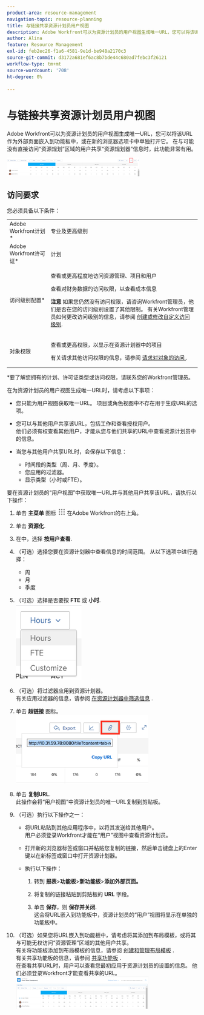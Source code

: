 ```yaml
---
product-area: resource-management
navigation-topic: resource-planning
title: 与链接共享资源计划员用户视图
description: Adobe Workfront可以为资源计划员的用户视图生成唯一URL，您可以将该URL作为外部页面嵌入到功能板中，或在新的浏览器选项卡中单独打开它。 在与可能没有直接访问“资源规划”区域的用户共享“资源规划器”信息时，此功能非常有用。
author: Alina
feature: Resource Management
exl-id: feb2ec26-f1a6-4581-9e1d-be948a2170c3
source-git-commit: d3172a681ef6ac8b7bde44c680ad7febc3f26121
workflow-type: tm+mt
source-wordcount: '708'
ht-degree: 0%

---
```


# 与链接共享资源计划员用户视图

Adobe Workfront可以为资源计划员的用户视图生成唯一URL，您可以将该URL作为外部页面嵌入到功能板中，或在新的浏览器选项卡中单独打开它。 在与可能没有直接访问“资源规划”区域的用户共享“资源规划器”信息时，此功能非常有用。

![](assets/rp-user-view-with-link-highlight-350x49.png)

## 访问要求

您必须具备以下条件：

<table style="table-layout:auto"> 
 <col> 
 <col> 
 <tbody> 
  <tr> 
   <td role="rowheader">Adobe Workfront计划*</td> 
   <td> <p>专业及更高级别</p> </td> 
  </tr> 
  <tr> 
   <td role="rowheader">Adobe Workfront许可证*</td> 
   <td> <p>计划 </p> </td> 
  </tr> 
  <tr> 
   <td role="rowheader">访问级别配置*</td> 
   <td> <p>查看或更高程度地访问资源管理、项目和用户</p> <p>查看对财务数据的访问权限，以查看成本信息 </p> <p><b>注意</b> 如果您仍然没有访问权限，请咨询Workfront管理员，他们是否在您的访问级别设置了其他限制。 有关Workfront管理员如何更改访问级别的信息，请参阅 <a href="../../administration-and-setup/add-users/configure-and-grant-access/create-modify-access-levels.md" class="MCXref xref">创建或修改自定义访问级别</a>.</p> </td> 
  </tr> 
  <tr> 
   <td role="rowheader">对象权限</td> 
   <td> <p>查看或更高权限，以显示在资源计划器中的项目</p> <p>有关请求其他访问权限的信息，请参阅 <a href="../../workfront-basics/grant-and-request-access-to-objects/request-access.md" class="MCXref xref">请求对对象的访问 </a>.</p> </td> 
  </tr> 
 </tbody> 
</table>

&#42;要了解您拥有的计划、许可证类型或访问权限，请联系您的Workfront管理员。


在为资源计划员的用户视图生成唯一URL时，请考虑以下事项：

* 您只能为用户视图获取唯一URL。 项目或角色视图中不存在用于生成URL的选项。
* 您可以与其他用户共享该URL，包括工作和查看授权用户。\
   他们必须有权查看其他用户，才能从您与他们共享的URL中查看资源计划员中的信息。
* 当您与其他用户共享URL时，会保存以下信息：

   * 时间段的类型（周、月、季度）。
   * 您应用的过滤器。
   * 显示类型（小时或FTE）。

要在资源计划员的“用户视图”中获取唯一URL并与其他用户共享该URL，请执行以下操作：

1. 单击 **主菜单** 图标 ![](assets/main-menu-icon.png) 在Adobe Workfront的右上角。

1. 单击 **资源化**.
1. 在中，选择 **按用户查看**.
1. （可选）选择您要在资源计划器中查看信息的时间范围。 从以下选项中进行选择：

   * 周
   * 月
   * 季度

1. （可选）选择是否要按 **FTE** 或 **小时**.\
   ![RP_hours_or_fte_in_user_view.png](assets/rp-hours-or-fte-in-user-view.png)

1. （可选）将过滤器应用到资源计划器。\
   有关应用过滤器的信息，请参阅 [在资源计划器中筛选信息](../../resource-mgmt/resource-planning/filter-resource-planner.md) .

1. 单击 **超链接** 图标。\
   ![RP_Storm_generate_URL_with_copy_URL_link.png](assets/rp-storm-generate-url-with-copy-url-link-350x182.png)

1. 单击 **复制URL**.\
   此操作会将“用户视图”中资源计划员的唯一URL复制到剪贴板。

1. （可选）执行以下操作之一：  

   * 将URL粘贴到其他应用程序中，以将其发送给其他用户。\
      用户必须登录Workfront才能在“用户”视图中查看资源计划员。
   * 打开新的浏览器标签或窗口并粘贴您复制的链接，然后单击键盘上的Enter键以在新标签或窗口中打开资源计划器。
   * 执行以下操作：

      <!--   
     <MadCap:conditionalText data-mc-conditions="QuicksilverOrClassic.Draft mode">   
     (NOTE:&nbsp;turn this into a numbered list)   
     </MadCap:conditionalText>   
     -->

      1. 转到 **报表**>**功能板**>**新功能板**>**添加外部页面。**

      1. 将复制的链接粘贴到剪贴板的 **URL** 字段。
      1. 单击 **保存**，则 **保存并关闭**.\
         这会将URL嵌入到功能板中，资源计划员的“用户”视图将显示在单独的功能板中。

1. （可选）如果您将URL嵌入到功能板中，请考虑将其添加到布局模板，或将其与可能无权访问“资源管理”区域的其他用户共享。\
   有关将功能板添加到布局模板的信息，请参阅 [创建和管理布局模板](../../administration-and-setup/customize-workfront/use-layout-templates/create-and-manage-layout-templates.md) .\
   有关共享功能板的信息，请参阅 [共享功能板](../../reports-and-dashboards/dashboards/creating-and-managing-dashboards/share-dashboard.md) .\
   在查看共享URL时，用户可以查看您最初应用于资源计划员的设置的信息。 他们必须登录Workfront才能查看共享的URL。\
   ![user_view_dashoard_from_unique_url.png](assets/user-view-dashoard-from-unique-url-350x85.png)
